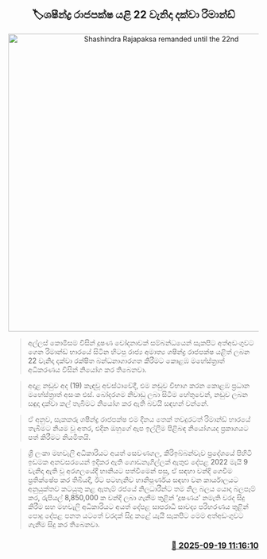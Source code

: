 <p align='center'><b><h2 align='center' title='Shashindra Rajapaksa remanded until the 22nd'>🏷ශෂීන්ද්‍ර රාජපක්ෂ යළි 22 වැනිදා දක්වා රිමාන්ඩ්</h2></b></p>
<p align='center'><img src='https://helakuru.sgp1.cdn.digitaloceanspaces.com/esana/images/lib/shashindra-rajapaksha-jkj.jpg' width='600' alt='Shashindra Rajapaksa remanded until the 22nd'></p>

> අල්ලස් කොමිසම විසින් දූෂණ චෝදනාවක් සම්බන්ධයෙන් සැකපිට අත්අඩංගුවට ගෙන රිමාන්ඩ් භාරයේ සිටින හිටපු රාජ්‍ය අමාත්‍ය ශෂීන්ද්‍ර රාජපක්ෂ යළිත් ලබන 22 වැනිදා දක්වා රක්ෂිත බන්ධනාගාරගත කිරීමට කොළඹ මහේස්ත්‍රාත් අධිකරණය විසින් නියෝග කර තිබෙනවා.

> අදාළ නඩුව අද (19) කැඳවූ අවස්ථාවේදී, එම නඩුව විභාග කරන කොළඹ ප්‍රධාන මහේස්ත්‍රාත් අසංක එස්. බෝදරගම නිවාඩු ලබා සිටීම හේතුවෙන්, නඩුව ලබන සඳුදා දක්වා කල් තැබීමට නියෝග කර ඇති බවයි සඳහන් වන්නේ.

> ඒ අනුව, සැකකරු ශෂීන්ද්‍ර රාජපක්ෂ එම දිනය තෙක් තවදුරටත් රිමාන්ඩ් භාරයේ තැබීමට නියම වූ අතර, එදින ඔහුගේ ඇප ඉල්ලීම පිළිබඳ නියෝගයද ප්‍රකාශයට පත් කිරීමට නියමිතයි.

> ශ්‍රී ලංකා මහවැලි අධිකාරියට අයත් සෙවණගල, කිරිඉබ්බන්වැව ප්‍රදේශයේ පිහිටි ඉඩමක අනවසරයෙන් ඉදිකර ඇති ගොඩනැගිල්ලක් ඇතුළු දේපළ 2022 මැයි 9 වැනිදා ඇති වූ අරගලයේදී හානියට පත්වීමෙන් පසු, ඒ සඳහා වන්දි ගෙවීම ප්‍රතික්ෂේප කර තිබියදී, ඊට පටහැනිව හානිපූර්ණය සඳහා වන කාර්යාලයට අනුයුක්තව කටයුතු කළ ඇතැම් රජයේ නිලධාරීන්ට තම නිල බලය යොදා බලපෑම් කර, රුපියල් 8,850,000 ක වන්දි ලබා ගැනීම තුළින් ‘දූෂණය’ නමැති වරද සිදු කිරීම සහ මහවැලි අධිකාරියට අයත් දේපළ සාපරාධී සාවද්‍ය පරිහරණය තුළින් පොදු දේපළ පනත යටතේ වරදක් සිදු කළේ යැයි සැකපිට මෙම අත්අඩංගුවට ගැනීම සිදු කර තිබෙනවා.



<h3 align='right'><a href='https://www.helakuru.lk/esana/p/113783/'>📅 2025-09-19 11:16:10</a></h3>
